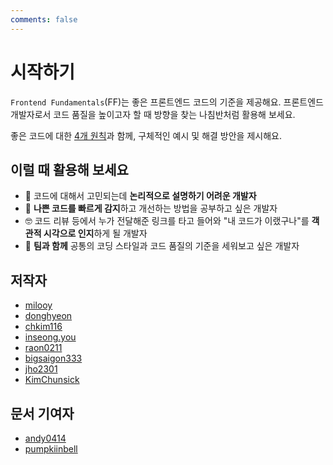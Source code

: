 ```yaml
---
comments: false
---
```


# 시작하기

`Frontend Fundamentals`(FF)는 좋은 프론트엔드 코드의 기준을 제공해요.
프론트엔드 개발자로서 코드 품질을 높이고자 할 때 방향을 찾는 나침반처럼 활용해 보세요.

좋은 코드에 대한 [4개 원칙](./index.md)과 함께, 구체적인 예시 및 해결 방안을 제시해요.

## 이럴 때 활용해 보세요

- 🦨 코드에 대해서 고민되는데 **논리적으로 설명하기 어려운 개발자**
- 👀 **나쁜 코드를 빠르게 감지**하고 개선하는 방법을 공부하고 싶은 개발자
- 🤓 코드 리뷰 등에서 누가 전달해준 링크를 타고 들어와 "내 코드가 이랬구나"를 **객관적 시각으로 인지**하게 될 개발자
- 👥 **팀과 함께** 공통의 코딩 스타일과 코드 품질의 기준을 세워보고 싶은 개발자

## 저작자

- [milooy](https://github.com/milooy)
- [donghyeon](https://github.com/kimbangg)
- [chkim116](https://github.com/chkim116)
- [inseong.you](https://github.com/inseong.you)
- [raon0211](https://github.com/raon0211)
- [bigsaigon333](https://github.com/bigsaigon333)
- [jho2301](https://github.com/jho2301)
- [KimChunsick](https://github.com/KimChunsick)

## 문서 기여자

- [andy0414](https://github.com/andy0414)
- [pumpkiinbell](https://github.com/pumpkiinbell)
